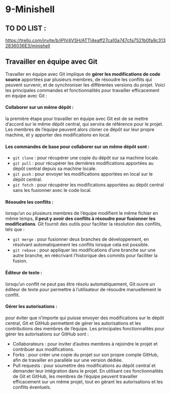 # 9-Minishell

## TO DO LIST :
https://trello.com/invite/b/jPIV4VSH/ATTI4eaff27ca10a747cfa7521b0fa9c3132836036E3/minishell

## Travailler en équipe avec Git
Travailler en équipe avec Git implique de **gérer les modifications de code source** apportées par plusieurs membres, de résoudre les conflits qui peuvent survenir, et de synchroniser les différentes versions du projet. Voici les principales commandes et fonctionnalités pour travailler efficacement en équipe avec Git :

#### Collaborer sur un même dépôt : 
la première étape pour travailler en équipe avec Git est de se mettre d’accord sur le même dépôt central, qui servira de référence pour le projet. Les membres de l’équipe peuvent alors cloner ce dépôt sur leur propre machine, et y apporter des modifications en local. 

#### Les commandes de base pour collaborer sur un même dépôt sont :
- `git clone` : pour récupérer une copie du dépôt sur sa machine locale.
- `git pull` : pour récupérer les dernières modifications apportées au dépôt central depuis sa machine locale.
- `git push` : pour envoyer les modifications apportées en local sur le dépôt central.
- `git fetch` : pour récupérer les modifications apportées au dépôt central sans les fusionner avec le code local.

#### Résoudre les conflits :
lorsqu’un ou plusieurs membres de l’équipe modifient le même fichier en même temps, **il peut y avoir des conflits à résoudre pour fusionner les modifications**. Git fournit des outils pour faciliter la résolution des conflits, tels que :
- `git merge` : pour fusionner deux branches de développement, en résolvant automatiquement les conflits lorsque cela est possible.
- `git rebase` : pour appliquer les modifications d’une branche sur une autre branche, en réécrivant l’historique des commits pour faciliter la fusion.

#### Éditeur de texte : 
lorsqu’un conflit ne peut pas être résolu automatiquement, Git ouvre un éditeur de texte pour permettre à l’utilisateur de résoudre manuellement le conflit.

#### Gérer les autorisations : 
pour éviter que n’importe qui puisse envoyer des modifications sur le dépôt central, Git et GitHub permettent de gérer les autorisations et les contributions des membres de l’équipe. Les principales fonctionnalités pour gérer les autorisations sur GitHub sont :
- Collaborateurs : pour inviter d’autres membres à rejoindre le projet et contribuer aux modifications.
- Forks : pour créer une copie du projet sur son propre compte GitHub, afin de travailler en parallèle sur une version dédiée.
- Pull requests : pour soumettre des modifications au dépôt central et demander leur intégration dans le projet.
En utilisant ces fonctionnalités de Git et GitHub, les membres de l’équipe peuvent travailler efficacement sur un même projet, tout en gérant les autorisations et les conflits éventuels.


